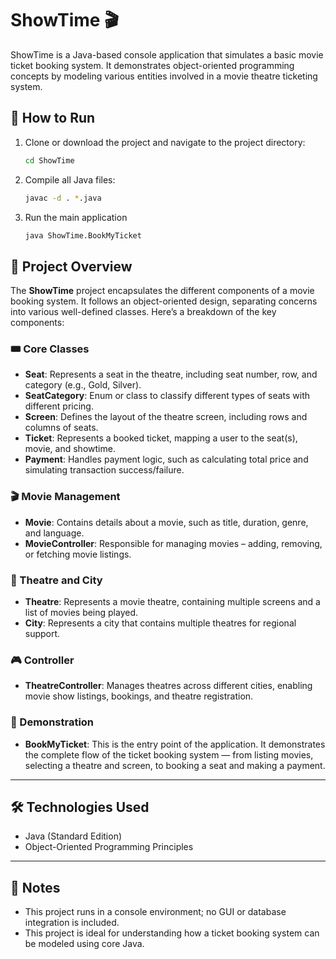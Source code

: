 # ShowTime 🎬

ShowTime is a Java-based console application that simulates a basic movie ticket booking system. It demonstrates object-oriented programming concepts by modeling various entities involved in a movie theatre ticketing system.

## 🚀 How to Run

1. Clone or download the project and navigate to the project directory:

   ```bash
   cd ShowTime

2. Compile all Java files:

    ```bash
    javac -d . *.java

3. Run the main application
    ```bash
    java ShowTime.BookMyTicket

## 📖 Project Overview

The **ShowTime** project encapsulates the different components of a movie booking system. It follows an object-oriented design, separating concerns into various well-defined classes. Here’s a breakdown of the key components:

### 🎟️ Core Classes

- **Seat**: Represents a seat in the theatre, including seat number, row, and category (e.g., Gold, Silver).
- **SeatCategory**: Enum or class to classify different types of seats with different pricing.
- **Screen**: Defines the layout of the theatre screen, including rows and columns of seats.
- **Ticket**: Represents a booked ticket, mapping a user to the seat(s), movie, and showtime.
- **Payment**: Handles payment logic, such as calculating total price and simulating transaction success/failure.

### 🎬 Movie Management

- **Movie**: Contains details about a movie, such as title, duration, genre, and language.
- **MovieController**: Responsible for managing movies – adding, removing, or fetching movie listings.

### 🏢 Theatre and City

- **Theatre**: Represents a movie theatre, containing multiple screens and a list of movies being played.
- **City**: Represents a city that contains multiple theatres for regional support.

### 🎮 Controller

- **TheatreController**: Manages theatres across different cities, enabling movie show listings, bookings, and theatre registration.

### 🧪 Demonstration

- **BookMyTicket**: This is the entry point of the application. It demonstrates the complete flow of the ticket booking system — from listing movies, selecting a theatre and screen, to booking a seat and making a payment.

---

## 🛠️ Technologies Used

- Java (Standard Edition)
- Object-Oriented Programming Principles

---

## 📌 Notes

- This project runs in a console environment; no GUI or database integration is included.
- This project is ideal for understanding how a ticket booking system can be modeled using core Java.
